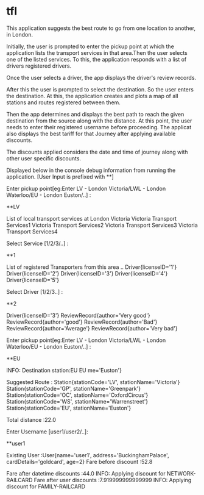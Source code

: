 tfl
===
This application suggests the best route to go from one location to another, in London.

Initially, the user is prompted to enter the pickup point at which the application lists the transport services in that area.Then the user selects one of the listed services. To this, the application responds with a list of drivers registered drivers.

Once the user selects a driver, the app displays the driver's review records.

After this the user is prompted to select the destination. So the user enters the destination.
At this, the application creates and plots a map of all stations and routes registered between them.

Then the app determines and displays the best path to reach the given destination from the source along with the distance.
At this point, the user needs to enter their registered username before proceeding.
The applicat also displays the best tariff for that Journey after applying available discounts.

The discounts applied considers the date and time of journey along with other user specific discounts.

Displayed below in the console debug information from running the application. [User Input is prefixed with **]


Enter pickup point[eg:Enter LV - London Victoria/LWL - London Waterloo/EU - London Euston/..] :

**LV

List of local transport services at London Victoria
Victoria Transport Services1
Victoria Transport Services2
Victoria Transport Services3
Victoria Transport Services4

Select Service [1/2/3/..] :

**1

List of registered Transporters from this area ..
Driver{licenseID='1'}
Driver{licenseID='2'}
Driver{licenseID='3'}
Driver{licenseID='4'}
Driver{licenseID='5'}

Select Driver [1/2/3..] :

**2

Driver{licenseID='3'}
ReviewRecord{author='Very good'}
ReviewRecord{author='good'}
ReviewRecord{author='Bad'}
ReviewRecord{author='Average'}
ReviewRecord{author='Very bad'}

Enter pickup point[eg:Enter LV - London Victoria/LWL - London Waterloo/EU - London Euston/..] :

**EU

INFO: Destination station:EU
EU
me='Euston'}

Suggested Route :
Station{stationCode='LV', stationName='Victoria'}
Station{stationCode='GP', stationName='Greenpark'}
Station{stationCode='OC', stationName='OxfordCircus'}
Station{stationCode='WS', stationName='Warrenstreet'}
Station{stationCode='EU', stationName='Euston'}

Total distance :22.0

Enter Username [user1/user2/..]:

**user1

Existing User :User{name='user1', address='BuckinghamPalace', cardDetails='goldcard', age=2}
Fare before discount :52.8

Fare after datetime discounts :44.0
INFO: Applying discount for NETWORK-RAILCARD
Fare after user discounts :7.919999999999999
INFO: Applying discount for FAMILY-RAILCARD
